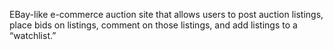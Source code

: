 EBay-like e-commerce auction site that allows users to post auction listings, place bids on listings, comment on those listings, and add listings to a “watchlist.”
